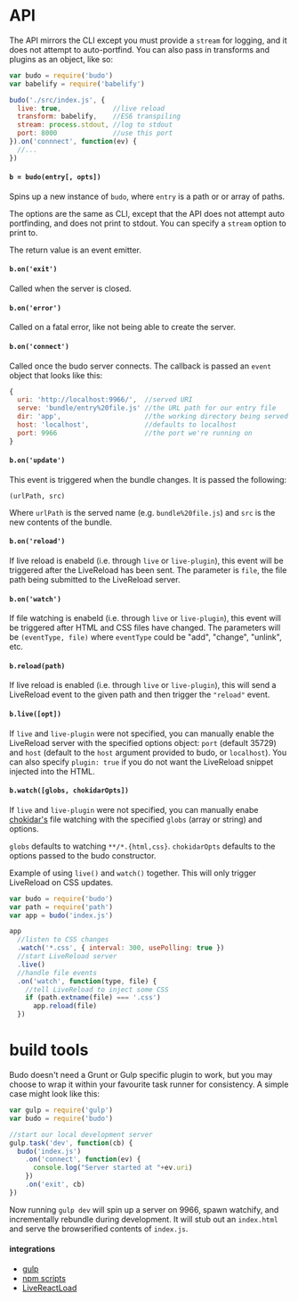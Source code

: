 # API

The API mirrors the CLI except you must provide a `stream` for logging, and it does not attempt to auto-portfind. You can also pass in transforms and plugins as an object, like so:

```js
var budo = require('budo')
var babelify = require('babelify')

budo('./src/index.js', {
  live: true,             //live reload
  transform: babelify,    //ES6 transpiling
  stream: process.stdout, //log to stdout
  port: 8000              //use this port
}).on('connnect', function(ev) {
  //...
})
```

#### `b = budo(entry[, opts])`

Spins up a new instance of `budo`, where `entry` is a path or or array of paths.

The options are the same as CLI, except that the API does not attempt auto portfinding, and does not print to stdout. You can specify a `stream` option to print to.

The return value is an event emitter.

#### `b.on('exit')`

Called when the server is closed.

#### `b.on('error')`

Called on a fatal error, like not being able to create the server.

#### `b.on('connect')`

Called once the budo server connects. The callback is passed an `event` object that looks like this:

```js
{
  uri: 'http://localhost:9966/',  //served URI
  serve: 'bundle/entry%20file.js' //the URL path for our entry file
  dir: 'app',                     //the working directory being served
  host: 'localhost',              //defaults to localhost
  port: 9966                      //the port we're running on
}
```

#### `b.on('update')`

This event is triggered when the bundle changes. It is passed the following:

```(urlPath, src)```

Where `urlPath` is the served name (e.g. `bundle%20file.js`) and `src` is the new contents of the bundle.

#### `b.on('reload')`

If live reload is enabeld (i.e. through `live` or `live-plugin`), this event will be triggered after the LiveReload has been sent. The parameter is `file`, the file path being submitted to the LiveReload server.

#### `b.on('watch')`

If file watching is enabeld (i.e. through `live` or `live-plugin`), this event will be triggered after HTML and CSS files have changed. The parameters will be `(eventType, file)` where `eventType` could be "add", "change", "unlink", etc.

#### `b.reload(path)`

If live reload is enabled (i.e. through `live` or `live-plugin`), this will send a LiveReload event to the given path and then trigger the `"reload"` event.

#### `b.live([opt])`

If `live` and `live-plugin` were not specified, you can manually enable the LiveReload server with the specified options object: `port` (default 35729) and `host` (default to the `host` argument provided to budo, or `localhost`). You can also specify `plugin: true` if you do not want the LiveReload snippet injected into the HTML. 

#### `b.watch([globs, chokidarOpts])`

If `live` and `live-plugin` were not specified, you can manually enabe [chokidar's](https://github.com/paulmillr/chokidar) file watching with the specified `globs` (array or string) and options. 

`globs` defaults to watching `**/*.{html,css}`. `chokidarOpts` defaults to the options passed to the budo constructor.

Example of using `live()` and `watch()` together. This will only trigger LiveReload on CSS updates.

```js
var budo = require('budo')
var path = require('path')
var app = budo('index.js')

app
  //listen to CSS changes
  .watch('*.css', { interval: 300, usePolling: true })
  //start LiveReload server
  .live()
  //handle file events
  .on('watch', function(type, file) {
    //tell LiveReload to inject some CSS
    if (path.extname(file) === '.css')
      app.reload(file)
  })
``` 

# build tools

Budo doesn't need a Grunt or Gulp specific plugin to work, but you may choose to wrap it within your favourite task runner for consistency. A simple case might look like this:

```js
var gulp = require('gulp')
var budo = require('budo')

//start our local development server
gulp.task('dev', function(cb) {
  budo('index.js')
    .on('connect', function(ev) {
      console.log("Server started at "+ev.uri)
    })
    .on('exit', cb)
})
```

Now running `gulp dev` will spin up a server on 9966, spawn watchify, and incrementally rebundle during development. It will stub out an `index.html` and serve the browserified contents of `index.js`. 

#### integrations

- [gulp](https://github.com/mattdesl/budo-gulp-starter)
- [npm scripts](https://gist.github.com/mattdesl/b6990e7c7221c9cc05aa)
- [LiveReactLoad](https://gist.github.com/mattdesl/2aa5b45ed1f230635a04)